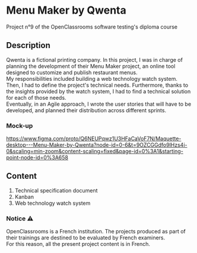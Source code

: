 # Menu Maker by Qwenta
Project n°9 of the OpenClassrooms software testing's diploma course

## Description
Qwenta is a fictional printing company. In this project, I was in charge of planning the development of their Menu Maker project, an online tool designed to customize and publish restaurant menus.\
My responsibilities included building a web technology watch system.\
Then, I had to define the project's technical needs. Furthermore, thanks to the insights provided by the watch system, I had to find a technical solution for each of those needs.\
Eventually, in an Agile approach, I wrote the user stories that will have to be developed, and planned their distribution across different sprints.

### Mock-up
https://www.figma.com/proto/Q6NEUPqwz1U3HFaCaVoF7N/Maquette-desktop---Menu-Maker-by-Qwenta?node-id=0-6&t=9OZCGGdfo9lHzs4i-0&scaling=min-zoom&content-scaling=fixed&page-id=0%3A1&starting-point-node-id=0%3A658

## Content
1. Technical specification document
2. Kanban
3. Web technology watch system

### Notice ⚠️
OpenClassrooms is a French institution. The projects produced as part of their trainings are destined to be evaluated by French examiners.\
For this reason, all the present project content is in French.